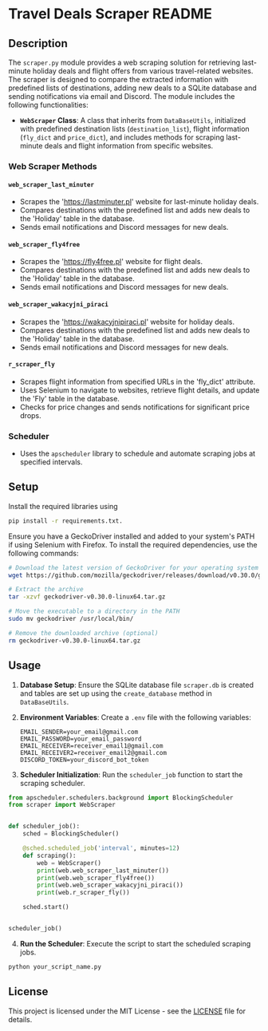 # Travel Deals Scraper README

## Description

The `scraper.py` module provides a web scraping solution for retrieving last-minute holiday deals and flight offers from
various travel-related websites. The scraper is designed to compare the extracted information with predefined lists of
destinations, adding new deals to a SQLite database and sending notifications via email and Discord. The module includes
the following functionalities:

- **`WebScraper` Class**: A class that inherits from `DataBaseUtils`, initialized with predefined destination
  lists (`destination_list`), flight information (`fly_dict` and `price_dict`), and includes methods for scraping
  last-minute deals and flight information from specific websites.

### Web Scraper Methods

#### `web_scraper_last_minuter`

- Scrapes the 'https://lastminuter.pl' website for last-minute holiday deals.
- Compares destinations with the predefined list and adds new deals to the 'Holiday' table in the database.
- Sends email notifications and Discord messages for new deals.

#### `web_scraper_fly4free`

- Scrapes the 'https://fly4free.pl' website for flight deals.
- Compares destinations with the predefined list and adds new deals to the 'Holiday' table in the database.
- Sends email notifications and Discord messages for new deals.

#### `web_scraper_wakacyjni_piraci`

- Scrapes the 'https://wakacyjnipiraci.pl' website for holiday deals.
- Compares destinations with the predefined list and adds new deals to the 'Holiday' table in the database.
- Sends email notifications and Discord messages for new deals.

#### `r_scraper_fly`

- Scrapes flight information from specified URLs in the 'fly_dict' attribute.
- Uses Selenium to navigate to websites, retrieve flight details, and update the 'Fly' table in the database.
- Checks for price changes and sends notifications for significant price drops.

### Scheduler

- Uses the `apscheduler` library to schedule and automate scraping jobs at specified intervals.

## Setup

Install the required libraries using

```bash
pip install -r requirements.txt.
```

Ensure you have a GeckoDriver installed and added to your system's PATH if using Selenium with Firefox.
To install the required dependencies, use the following commands:

```bash
# Download the latest version of GeckoDriver for your operating system (e.g., Linux 64-bit)
wget https://github.com/mozilla/geckodriver/releases/download/v0.30.0/geckodriver-v0.30.0-linux64.tar.gz

# Extract the archive
tar -xzvf geckodriver-v0.30.0-linux64.tar.gz

# Move the executable to a directory in the PATH
sudo mv geckodriver /usr/local/bin/

# Remove the downloaded archive (optional)
rm geckodriver-v0.30.0-linux64.tar.gz
```

## Usage

1. **Database Setup**: Ensure the SQLite database file `scraper.db` is created and tables are set up using
   the `create_database` method in `DataBaseUtils`.

2. **Environment Variables**: Create a `.env` file with the following variables:
   ```
   EMAIL_SENDER=your_email@gmail.com
   EMAIL_PASSWORD=your_email_password
   EMAIL_RECEIVER=receiver_email1@gmail.com
   EMAIL_RECEIVER2=receiver_email2@gmail.com
   DISCORD_TOKEN=your_discord_bot_token
   ```

3. **Scheduler Initialization**: Run the `scheduler_job` function to start the scraping scheduler.

```python
from apscheduler.schedulers.background import BlockingScheduler
from scraper import WebScraper


def scheduler_job():
    sched = BlockingScheduler()

    @sched.scheduled_job('interval', minutes=12)
    def scraping():
        web = WebScraper()
        print(web.web_scraper_last_minuter())
        print(web.web_scraper_fly4free())
        print(web.web_scraper_wakacyjni_piraci())
        print(web.r_scraper_fly())

    sched.start()


scheduler_job()
```

4. **Run the Scheduler**: Execute the script to start the scheduled scraping jobs.

```bash
python your_script_name.py
```

## License

This project is licensed under the MIT License - see the [LICENSE](LICENSE) file for details.
